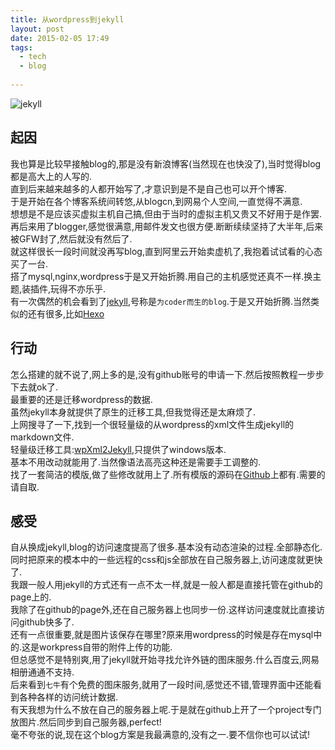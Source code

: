```yaml
---
title: 从wordpress到jekyll
layout: post
date: 2015-02-05 17:49
tags:
  - tech
  - blog
  
---
```


![jekyll](http://chengchao.name/resource-container/image/logo-jekyll.png)

## 起因
我也算是比较早接触blog的,那是没有新浪博客(当然现在也快没了),当时觉得blog都是高大上的人写的.  
直到后来越来越多的人都开始写了,才意识到是不是自己也可以开个博客.  
于是开始在各个博客系统间转悠,从blogcn,到网易个人空间,一直觉得不满意.  
想想是不是应该买虚拟主机自己搞,但由于当时的虚拟主机又贵又不好用于是作罢.  
再后来用了blogger,感觉很满意,用邮件发文也很方便.断断续续坚持了大半年,后来被GFW封了,然后就没有然后了.  
就这样很长一段时间就没再写blog,直到阿里云开始卖虚机了,我抱着试试看的心态买了一台.  
搭了mysql,nginx,wordpress于是又开始折腾.用自己的主机感觉还真不一样.换主题,装插件,玩得不亦乐乎.  
有一次偶然的机会看到了[jekyll](http://jekyllrb.com/),号称是`为coder而生的blog`.于是又开始折腾.当然类似的还有很多,比如[Hexo](https://hexo.io/)    

## 行动
怎么搭建的就不说了,网上多的是,没有github账号的申请一下.然后按照教程一步步下去就ok了.  
最重要的还是迁移wordpress的数据.  
虽然jekyll本身就提供了原生的迁移工具,但我觉得还是太麻烦了.  
上网搜寻了一下,找到一个很轻量级的从wordpress的xml文件生成jekyll的markdown文件.  
轻量级迁移工具:[wpXml2Jekyll](https://github.com/theaob/wpXml2Jekyll),只提供了windows版本.  
基本不用改动就能用了.当然像语法高亮这种还是需要手工调整的.  
找了一套简洁的模版,做了些修改就用上了.所有模版的源码在[Github](https://github.com/ichengchao/ichengchao.github.io)上都有.需要的请自取.      

## 感受
自从换成jekyll,blog的访问速度提高了很多.基本没有动态渲染的过程.全部静态化.  
同时把原来的模本中的一些远程的css和js全部放在自己服务器上,访问速度就更快了.  
我跟一般人用jekyll的方式还有一点不太一样,就是一般人都是直接托管在github的page上的.  
我除了在github的page外,还在自己服务器上也同步一份.这样访问速度就比直接访问github快多了.    
还有一点很重要,就是图片该保存在哪里?原来用wordpress的时候是存在mysql中的.这是workpress自带的附件上传的功能.  
但总感觉不是特别爽,用了jekyll就开始寻找允许外链的图床服务.什么百度云,网易相册通通不支持.  
后来看到`七牛`有个免费的图床服务,就用了一段时间,感觉还不错,管理界面中还能看到各种各样的访问统计数据.  
有天我想为什么不放在自己的服务器上呢.于是就在github上开了一个project专门放图片.然后同步到自己服务器,perfect!  
毫不夸张的说,现在这个blog方案是我最满意的,没有之一.要不信你也可以试试!

